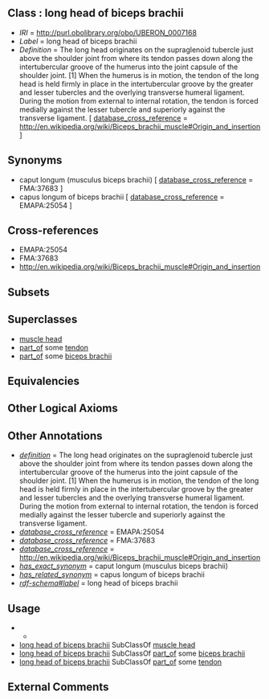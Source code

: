 
## Class : long head of biceps brachii

 * *IRI* = http://purl.obolibrary.org/obo/UBERON_0007168
 * *Label* = long head of biceps brachii
 * *Definition* = The long head originates on the supraglenoid tubercle just above the shoulder joint from where its tendon passes down along the intertubercular groove of the humerus into the joint capsule of the shoulder joint. [1] When the humerus is in motion, the tendon of the long head is held firmly in place in the intertubercular groove by the greater and lesser tubercles and the overlying transverse humeral ligament. During the motion from external to internal rotation, the tendon is forced medially against the lesser tubercle and superiorly against the transverse ligament. [ [database_cross_reference](../../ef/oboInOwl#hasDbXref.md) = http://en.wikipedia.org/wiki/Biceps_brachii_muscle#Origin_and_insertion ]

## Synonyms

 * caput longum (musculus biceps brachii) [ [database_cross_reference](../../ef/oboInOwl#hasDbXref.md) = FMA:37683 ]
 * capus longum of biceps brachii [ [database_cross_reference](../../ef/oboInOwl#hasDbXref.md) = EMAPA:25054 ]

## Cross-references

 * EMAPA:25054
 * FMA:37683
 * http://en.wikipedia.org/wiki/Biceps_brachii_muscle#Origin_and_insertion

## Subsets


## Superclasses

 * [muscle head](../../UBERON/06/UBERON_0011906.md)
 * [part_of](../../BFO/50/BFO_0000050.md) some [tendon](../../UBERON/43/UBERON_0000043.md)
 * [part_of](../../BFO/50/BFO_0000050.md) some [biceps brachii](../../UBERON/07/UBERON_0001507.md)

## Equivalencies


## Other Logical Axioms


## Other Annotations

 * *[definition](../../IAO/15/IAO_0000115.md)* = The long head originates on the supraglenoid tubercle just above the shoulder joint from where its tendon passes down along the intertubercular groove of the humerus into the joint capsule of the shoulder joint. [1] When the humerus is in motion, the tendon of the long head is held firmly in place in the intertubercular groove by the greater and lesser tubercles and the overlying transverse humeral ligament. During the motion from external to internal rotation, the tendon is forced medially against the lesser tubercle and superiorly against the transverse ligament.
 * *[database_cross_reference](../../ef/oboInOwl#hasDbXref.md)* = EMAPA:25054
 * *[database_cross_reference](../../ef/oboInOwl#hasDbXref.md)* = FMA:37683
 * *[database_cross_reference](../../ef/oboInOwl#hasDbXref.md)* = http://en.wikipedia.org/wiki/Biceps_brachii_muscle#Origin_and_insertion
 * *[has_exact_synonym](../../ym/oboInOwl#hasExactSynonym.md)* = caput longum (musculus biceps brachii)
 * *[has_related_synonym](../../ym/oboInOwl#hasRelatedSynonym.md)* = capus longum of biceps brachii
 * *[rdf-schema#label](../../el/rdf-schema#label.md)* = long head of biceps brachii

## Usage

 * -
 * [long head of biceps brachii](../../UBERON/68/UBERON_0007168.md) SubClassOf [muscle head](../../UBERON/06/UBERON_0011906.md)
 * [long head of biceps brachii](../../UBERON/68/UBERON_0007168.md) SubClassOf [part_of](../../BFO/50/BFO_0000050.md) some [biceps brachii](../../UBERON/07/UBERON_0001507.md)
 * [long head of biceps brachii](../../UBERON/68/UBERON_0007168.md) SubClassOf [part_of](../../BFO/50/BFO_0000050.md) some [tendon](../../UBERON/43/UBERON_0000043.md)

## External Comments


